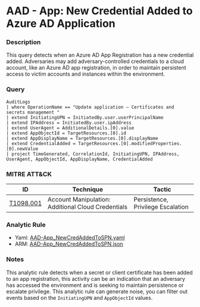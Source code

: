# AAD - App: New Credential Added to Azure AD Application

### Description
This query detects when an Azure AD App Registration has a new credential added. Adversaries may add adversary-controlled credentials to a cloud account, like an Azure AD app registration, in order to maintain persistent access to victim accounts and instances within the environment.

### Query
```kql
AuditLogs
| where OperationName == "Update application – Certificates and secrets management "
| extend InitiatingUPN = InitiatedBy.user.userPrincipalName
| extend IPAddress = InitiatedBy.user.ipAddress
| extend UserAgent = AdditionalDetails.[0].value
| extend AppObjectId = TargetResources.[0].id
| extend AppDisplayName = TargetResources.[0].displayName
| extend CredentialAdded = TargetResources.[0].modifiedProperties.[0].newValue
| project TimeGenerated, CorrelationId, InitiatingUPN, IPAddress, UserAgent, AppObjectId, AppDisplayName, CredentialAdded
```

### MITRE ATT&CK
| ID | Technique | Tactic |
|----|-----------|--------|
| [T1098.001](https://attack.mitre.org/techniques/T1098/001/) | Account Manipulation: Additional Cloud Credentials | Persistence, Privilege Escalation |

### Analytic Rule
- Yaml: [AAD-App_NewCredAddedToSPN.yaml](https://github.com/KernelCaleb/Kustonomicon/blob/main/Analytic%20Rules/Azure%20Active%20Directory/AAD-App_NewCredAddedToSPN.yaml)
- ARM: [AAD-App_NewCredAddedToSPN.json](https://github.com/KernelCaleb/Kustonomicon/blob/main/Analytic%20Rules/Azure%20Active%20Directory/AAD-App_NewCredAddedToSPN.json)

### Notes
This analytic rule detects when a secret or client certificate has been added to an app registration, this activity can be an indication that an adversary has accessed the environment and is seeking to maintain persistence or escalate privilege. This analytic rule can generate noise, you can filter out events based on the `InitiatingUPN` and `AppObjectId` values.
